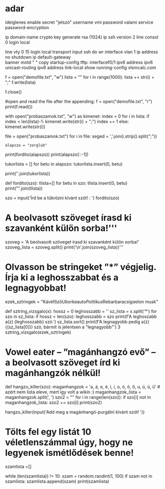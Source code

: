 # adar
ideiglenes
enable secret "jelszó"
username vmi password valami
service password-encryption

ip domain-name 
crypto key generate rsa (1024)
ip ssh version 2
line consol 0
login local
 
line vty 0 15
login local
transport input ssh 
do wr
interface vlan 1 ip address
no shutdown
ip default-gateway  
banner motd " "
copy startup-config tftp:
interfacef0/1
ipv6 address 
ipv6 unicast-routing
ipv6 address  link-local
show running-config
vlsmcalc.com

f = open("demofile.txt", "w")
lista = ""
for i in range(1000):
    lista += str(i) + ";"
f.write(lista)

f.close()

#open and read the file after the appending:
f = open("demofile.txt", "r")
print(f.read())

with open("probaszamok.txt", "w") as kimenet:
    index = 0
    for i in lista:
        if index < len(lista)-1:
            kimenet.write(str(i) + ";")
            index += 1
        else:
            kimenet.write(str(i))
            

file = open("probaszamok.txt")
for i in file:
    seged = ','.join(i.strip().split(";"))
    
    alapszo = "zorglub"
print(fordito(alapszo))
print(alapszo[::-1])

tukorlista = []
for betu in alapszo:
  tukorlista.insert(0, betu)

print(''.join(tukorlista))


def fordito(szo):
  tlista=[]
  for betu in szo:
    tlista.insert(0, betu)
  print("".join(tlista))

szo = input('Írd be a tükrözni kívánt szót! : ')
fordito(szo)


# A beolvasott szöveget írasd ki szavanként külön sorba!'''

szoveg = 'A beolvasott szöveget írasd ki szavanként külön sorba!'
szoveg_lista = szoveg.split()
print('\n'.join(szoveg_lista))'''

# Olvasson be stringeket ”*” végjelig. Írja ki a leghosszabbat és a legnagyobbat!

ezek_sztringek = "Kávéfőző*Uborka*auto*Politikus*Rebarbara*csiga*elon musk"

def sztring_vizsgalo(x):
    hossz = 0
    leghosszabb = ''
    sz_lista = x.split('*')
    for szo in sz_lista:
        if hossz < len(szo):
            leghosszabb = szo
    print(f'A leghoszabb a(z) {leghosszabb} szó.')
    sz_lista.sort()
    print(f'A legnagyobb pedig a(z) {(sz_lista[0])} szó, bármit is jelentsen a "legnagyobb"')
3
sztring_vizsgalo(ezek_sztringek)


# Vowel eater – ”magánhangzó evő” – a beolvasott szöveget írd ki magánhangzók nélkül!

def hangzo_killer(szo):
    maganhangzok = 'a, á, e, é, i, í, o, ó, ö, ő, u, ú, ü, ű'  # azért nem lista eleve, mert így volt a wikin :)
    maganhangzok_lista = maganhangzok.split(', ')
    szo2 = ""
    for i in range(len(szo)):
        if szo[i] not in maganhangzok_lista:
            szo2 += szo[i]
    print(szo2)

hangzo_killer(input('Add meg a magánhangó-purgálni kívánt szót! '))


# Tölts fel egy listát 10 véletlenszámmal úgy, hogy ne legyenek ismétlődések benne!


szamlista =[]

while (len(szamlista)) != 10:
   szam = random.randint(1, 100)
   if szam not in szamlista:
       szamlista.append(szam)
print(szamlista)
